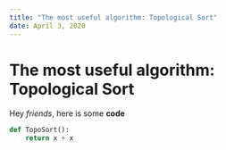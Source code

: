 ```yaml
---
title: "The most useful algorithm: Topological Sort"
date: April 3, 2020
---
```


# The most useful algorithm: Topological Sort

Hey _friends_, here is some __code__

```py
def TopoSort():
    return x + x
```
